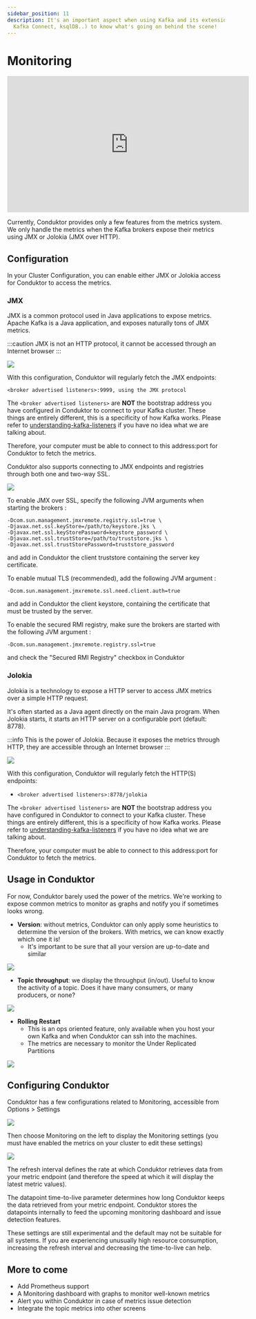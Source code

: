 ```yaml
---
sidebar_position: 11
description: It's an important aspect when using Kafka and its extensions (Kafka Streams,
  Kafka Connect, ksqlDB..) to know what's going on behind the scene!
---
```


# Monitoring

<iframe
  width="560"
  height="315"
  src="https://www.youtube.com/embed/Uuo-xyJup4M"
  title="YouTube video player"
  frameBorder="0"
  allow="accelerometer; autoplay; clipboard-write; encrypted-media; gyroscope; picture-in-picture"
  allowFullScreen
></iframe>

Currently, Conduktor provides only a few features from the metrics system. We only handle the metrics when the Kafka brokers expose their metrics using JMX or Jolokia (JMX over HTTP).&#x20;

## Configuration

In your Cluster Configuration, you can enable either JMX or Jolokia access for Conduktor to access the metrics.

### JMX

JMX is a common protocol used in Java applications to expose metrics. Apache Kafka is a Java application, and exposes naturally tons of JMX metrics.

:::caution
JMX is not an HTTP protocol, it cannot be accessed through an Internet browser
:::

![](../assets/2021-02-03-14-04-03-metrics.png)

With this configuration, Conduktor will regularly fetch the JMX endpoints:

`<broker advertised listeners>:9999, using the JMX protocol`

The `<broker advertised listeners>` are **NOT** the bootstrap address you have configured in Conduktor to connect to your Kafka cluster. These things are entirely different, this is a specificity of how Kafka works. Please refer to [understanding-kafka-listeners](/desktop/kafka-cluster-connection/setting-up-a-connection-to-kafka/impossible-connection-setups#understanding-kafka-listeners) if you have no idea what we are talking about.

Therefore, your computer must be able to connect to this address:port for Conduktor to fetch the metrics.

Conduktor also supports connecting to JMX endpoints and registries through both one and two-way SSL.&#x20;

![](../assets/2021-02-03-14-47-56-metrics-ssl.png)

To enable JMX over SSL, specify the following JVM arguments when starting the brokers :&#x20;

```
-Dcom.sun.management.jmxremote.registry.ssl=true \
-Djavax.net.ssl.keyStore=/path/to/keystore.jks \
-Djavax.net.ssl.keyStorePassword=keystore_password \
-Djavax.net.ssl.trustStore=/path/to/truststore.jks \
-Djavax.net.ssl.trustStorePassword=truststore_password
```

and add in Conduktor the client truststore containing the server key certificate.

To enable mutual TLS (recommended), add the following JVM argument :

```
-Dcom.sun.management.jmxremote.ssl.need.client.auth=true
```

and add in Conduktor the client keystore, containing the certificate that must be trusted by the server.

To enable the secured RMI registry, make sure the brokers are started with the following JVM argument :

```
-Dcom.sun.management.jmxremote.registry.ssl=true
```

and check the "Secured RMI Registry" checkbox in Conduktor

### Jolokia

Jolokia is a technology to expose a HTTP server to access JMX metrics over a simple HTTP request.

It's often started as a Java agent directly on the main Java program. When Jolokia starts, it starts an HTTP server on a configurable port (default: 8778).

:::info
This is the power of Jolokia. Because it exposes the metrics through HTTP, they are accessible
through an Internet browser
:::

![](../assets/screenshot-2021-01-17-at-21.56.35.png)

With this configuration, Conduktor will regularly fetch the HTTP(S) endpoints:

- `<broker advertised listeners>:8778/jolokia`

The `<broker advertised listeners>` are **NOT** the bootstrap address you have configured in Conduktor to connect to your Kafka cluster. These things are entirely different, this is a specificity of how Kafka works. Please refer to [understanding-kafka-listeners](/desktop/kafka-cluster-connection/setting-up-a-connection-to-kafka/impossible-connection-setups#understanding-kafka-listeners) if you have no idea what we are talking about.

Therefore, your computer must be able to connect to this address:port for Conduktor to fetch the metrics.

## Usage in Conduktor

For now, Conduktor barely used the power of the metrics. We're working to expose common metrics to monitor as graphs and notify you if sometimes looks wrong.

- **Version**: without metrics, Conduktor can only apply some heuristics to determine the version of the brokers. With metrics, we can know exactly which one it is!
  - It's important to be sure that all your version are up-to-date and similar

![](../assets/screenshot-2021-01-18-at-00.08.51.png)

- **Topic throughput**: we display the throughput (in/out). Useful to know the activity of a topic. Does it have many consumers, or many producers, or none?

![](../assets/screenshot-2021-01-18-at-00.13.05.png)

- **Rolling Restart**
  - This is an ops oriented feature, only available when you host your own Kafka and when Conduktor can ssh into the machines.
  - The metrics are necessary to monitor the Under Replicated Partitions

![](../assets/screenshot-2021-01-18-at-00.15.37.png)

## Configuring Conduktor

Conduktor has a few configurations related to Monitoring, accessible from Options > Settings

![](../assets/settings-menu.png)

Then choose Monitoring on the left to display the Monitoring settings (you must have enabled the metrics on your cluster to edit these settings)

![](../assets/monitoring-settings-small.png)

The refresh interval defines the rate at which Conduktor retrieves data from your metric endpoint (and therefore the speed at which it will display the latest metric values).

The datapoint time-to-live parameter determines how long Conduktor keeps the data retrieved from your metric endpoint. Conduktor stores the datapoints internally to feed the upcoming monitoring dashboard and issue detection features.&#x20;

These settings are still experimental and the default may not be suitable for all systems. If you are experiencing unusually high resource consumption, increasing the refresh interval and decreasing the time-to-live can help.

## More to come

- Add Prometheus support
- A Monitoring dashboard with graphs to monitor well-known metrics
- Alert you within Conduktor in case of metrics issue detection
- Integrate the topic metrics into other screens
